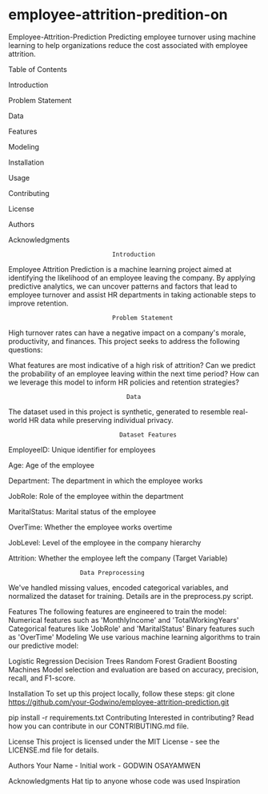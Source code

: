 # employee-attrition-predition-on
Employee-Attrition-Prediction
Predicting employee turnover using machine learning to help organizations reduce the cost associated with employee attrition.

Table of Contents

Introduction

Problem Statement

Data

Features

Modeling

Installation

Usage

Contributing

License

Authors

Acknowledgments

                                 Introduction
Employee Attrition Prediction is a machine learning project aimed at identifying the likelihood of an employee leaving the company. By applying predictive analytics, we can uncover patterns and factors that lead to employee turnover and assist HR departments in taking actionable steps to improve retention.
  
                                 Problem Statement   
High turnover rates can have a negative impact on a company's morale, productivity, and finances. This project seeks to address the following questions:

What features are most indicative of a high risk of attrition?
Can we predict the probability of an employee leaving within the next time period?
How can we leverage this model to inform HR policies and retention strategies?

                                     Data
The dataset used in this project is synthetic, generated to resemble real-world HR data while preserving individual privacy.

                                   Dataset Features
EmployeeID: Unique identifier for employees

Age: Age of the employee

Department: The department in which the employee works

JobRole: Role of the employee within the department

MaritalStatus: Marital status of the employee

OverTime: Whether the employee works overtime

JobLevel: Level of the employee in the company hierarchy

Attrition: Whether the employee left the company (Target Variable)

                        Data Preprocessing
We've handled missing values, encoded categorical variables, and normalized the dataset for training. Details are in the preprocess.py script.

Features
The following features are engineered to train the model:
Numerical features such as 'MonthlyIncome' and 'TotalWorkingYears'
Categorical features like 'JobRole' and 'MaritalStatus'
Binary features such as 'OverTime'
Modeling
We use various machine learning algorithms to train our predictive model:

Logistic Regression
Decision Trees
Random Forest
Gradient Boosting Machines
Model selection and evaluation are based on accuracy, precision, recall, and F1-score.

Installation
To set up this project locally, follow these steps:
git clone https://github.com/your-Godwino/employee-attrition-prediction.git

pip install -r requirements.txt
Contributing
Interested in contributing? Read how you can contribute in our CONTRIBUTING.md file.

License
This project is licensed under the MIT License - see the LICENSE.md file for details.

Authors
Your Name - Initial work - GODWIN OSAYAMWEN

Acknowledgments
Hat tip to anyone whose code was used
Inspiration

